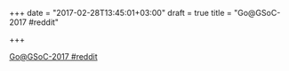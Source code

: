 +++
date = "2017-02-28T13:45:01+03:00"
draft = true
title = "Go@GSoC-2017  #reddit"

+++

<p><a href="https://t.co/uch9frsLKR">Go@GSoC-2017  #reddit</a></p>

